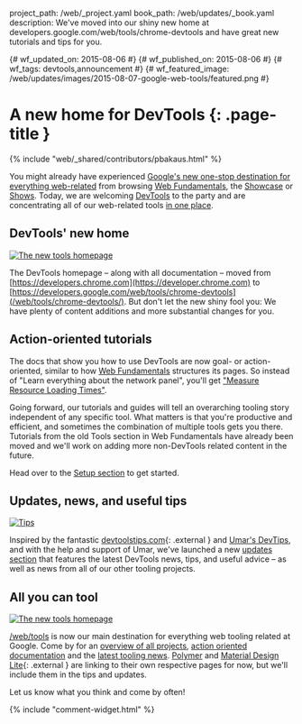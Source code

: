 project_path: /web/_project.yaml
book_path: /web/updates/_book.yaml
description: We've moved into our shiny new home at developers.google.com/web/tools/chrome-devtools and have great new tutorials and tips for you.

{# wf_updated_on: 2015-08-06 #}
{# wf_published_on: 2015-08-06 #}
{# wf_tags: devtools,announcement #}
{# wf_featured_image: /web/updates/images/2015-08-07-google-web-tools/featured.png #}

# A new home for DevTools {: .page-title }

{% include "web/_shared/contributors/pbakaus.html" %}


You might already have experienced [Google's new one-stop destination for everything web-related](/web/) from browsing [Web Fundamentals](/web/fundamentals), the [Showcase](/web/showcase/) or [Shows](/web/shows/). Today, we are welcoming [DevTools](/web/tools/chrome-devtools/) to the party and are concentrating all of our web-related tools [in one place](/web/tools/).

## DevTools' new home

[![The new tools homepage](/web/updates/images/2015-08-07-google-web-tools/devtools.png)](/web/tools/chrome-devtools/)

The DevTools homepage – along with all documentation – moved from [https://developers.chrome.com](https://developer.chrome.com) to [https://developers.google.com/web/tools/chrome-devtools](/web/tools/chrome-devtools/). But don't let the new shiny fool you: We have plenty of content additions and more substantial changes for you.

## Action-oriented tutorials

The docs that show you how to use DevTools are now goal- or action-oriented, similar to how [Web Fundamentals](/web/fundamentals/) structures its pages. So instead of "Learn everything about the network panel", you'll get ["Measure Resource Loading Times"](/web/tools/chrome-devtools/profile/network-performance/resource-loading).

Going forward, our tutorials and guides will tell an overarching tooling story independent of any specific tool. What matters is that you're productive and efficient, and sometimes the combination of multiple tools gets you there. Tutorials from the old Tools section in Web Fundamentals have already been moved and we'll work on adding more non-DevTools related content in the future.

Head over to the [Setup section](/web/tools/setup/) to get started.

## Updates, news, and useful tips

[![Tips](/web/updates/images/2015-08-07-google-web-tools/tips.png)](/web/updates/tools)

Inspired by the fantastic [devtoolstips.com](http://devtoolstips.com/){: .external } and [Umar's DevTips](https://umaar.com/dev-tips/), and with the help and support of Umar, we've launched a new [updates section](/web/updates/tools) that features the latest DevTools news, tips, and useful advice – as well as news from all of our other tooling projects.

## All you can tool

[![The new tools homepage](/web/updates/images/2015-08-07-google-web-tools/featured.png)](/web/tools)

[/web/tools](/web/tools) is now our main destination for everything web tooling related at Google. Come by for an [overview of all projects](/web/tools), [action oriented documentation](/web/tools/chrome-devtools#docs) and the [latest tooling news](/web/updates/tools). [Polymer](https://www.polymer-project.org) and [Material Design Lite](http://www.getmdl.io/){: .external } are linking to their own respective pages for now, but we'll include them in the tips and updates.

Let us know what you think and come by often!


{% include "comment-widget.html" %}
